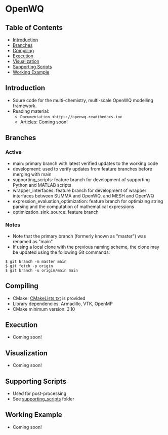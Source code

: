 # OpenWQ 
## Table of Contents
* [Introduction](#introduction)
* [Branches](#branches)
* [Compiling](#compiling)
* [Execution](#execution)
* [Visualization](#visualization)
* [Supporting Scripts](#supporting-scripts)
* [Working Example](#working-example)

## Introduction
* Soure code for the multi-chemistry, multi-scale OpenWQ modelling framework.
* Reading material:
	* `Documentation <https://openwq.readthedocs.io>` 
	* Articles: Coming soon!
<!-- Sample syntax from FLUXOS README
	* Theoretical background (original FLUXOS):
		* [EMS paper](https://www.sciencedirect.com/science/article/pii/S1364815216306193?via%3Dihub)
		* [PhD thesis](https://scholarbank.nus.edu.sg/handle/10635/124183)
	* Applications (original FLUXOS):
		* [STC paper](https://www.sciencedirect.com/science/article/pii/S0169772216300948?via%3Dihub)
		* [JCH paper](https://www.sciencedirect.com/science/article/pii/S0169772216300948?via%3Dihub)
		* [JAWRA](https://onlinelibrary.wiley.com/doi/full/10.1111/1752-1688.12316)
	* FLUXOS-OVERLAND
		* [Poster](https://www.researchgate.net/publication/333324452_Hydrodynamic_modelling_of_snowmelt_flooding_events_and_nutrient_transport_in_the_Canadian_Prairies_using_the_FLUXOS_model?channel=doi&linkId=5ce70f0a458515712ebda98b&showFulltext=true)
-->

## Branches
### Active
* main: primary branch with latest verified updates to the working code 
* development: used to verify updates from feature branches before merging with main
* supporting_scripts: feature branch for development of supporting Python and MATLAB scripts
* wrapper_interfaces: feature branch for development of wrapper interfaces between SUMMA and OpenWQ, and MESH and OpenWQ
* expression_evaluation_optimization: feature branch for optimizing string parsing and the computation of mathematical expressions
* optimization_sink_source: feature branch

### Notes
* Note that the primary branch (formerly known as "master") was renamed as "main"
* If using a local clone with the previous naming scheme, the clone may be updated using the following Git commands:
```
$ git branch -m master main
$ git fetch -p origin
$ git branch -u origin/main main
```

## Compiling
* CMake: [CMakeLists.txt](CMakeLists.txt) is provided
* Library dependencies: Armadillo, VTK, OpenMP 
* CMake minimum version: 3.10

## Execution
* Coming soon!
<!--
* Create a folder with name "Results" inside the working directory where the input files and executable are located
* input files (see example in Working_example folder)
	* primary input file: e.g., modset
	* DEM file (Esri ASCII-format raster with headers removed ->  this will be fixed soon)
	* DEM of the basin (sub-set of the main DEM file for FLUXOS to know where the boundaries of the basin are)
	* Snowmelt timeseries (time,mm/day)
* to execute: ./fluxos_cpp "argument_1" (where "argument_1" is the primary input file)
-->

## Visualization
* Coming soon!
<!--
* Output stored in "Results" folder may be visualized using [VisIt](https://wci.llnl.gov/simulation/computer-codes/visit/):  
[![alt text](https://wci.llnl.gov/sites/wci/files/visit-home.jpg "VisIt")](https://wci.llnl.gov/simulation/computer-codes/visit/)
-->

## Supporting Scripts
* Used for post-processing
* See [supporting_scripts](supporting_scripts) folder

## Working Example
* Coming soon!
<!--
* See ["Working_example"](Working_example) folder
* Updates coming soon!
-->
